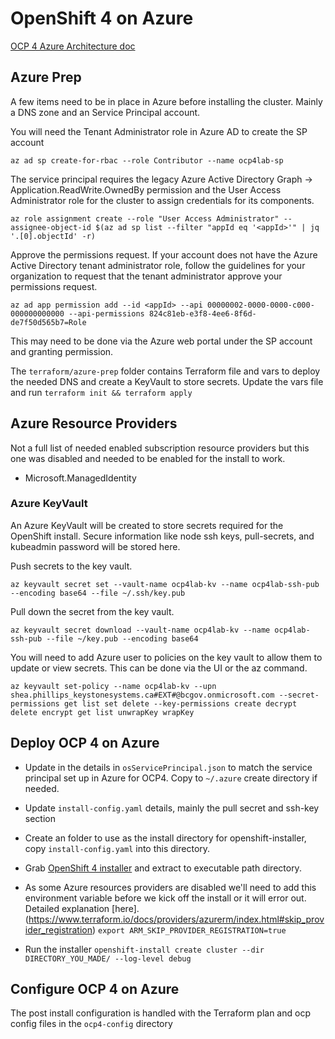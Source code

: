 # OpenShift 4 on Azure

[OCP 4 Azure Architecture doc](openshit4-azure-architecture.md)

## Azure Prep

A few items need to be in place in Azure before installing the cluster. Mainly a DNS zone and an Service Principal account. 

You will need the Tenant Administrator role in Azure AD to create the SP account

`az ad sp create-for-rbac --role Contributor --name ocp4lab-sp`

The service principal requires the legacy Azure Active Directory Graph → Application.ReadWrite.OwnedBy permission and the User Access Administrator role for the cluster to assign credentials for its components.

`az role assignment create --role "User Access Administrator" --assignee-object-id $(az ad sp list --filter "appId eq '<appId>'" | jq '.[0].objectId' -r)`

Approve the permissions request. If your account does not have the Azure Active Directory tenant administrator role, follow the guidelines for your organization to request that the tenant administrator approve your permissions request.

`az ad app permission add --id <appId> --api 00000002-0000-0000-c000-000000000000 --api-permissions 824c81eb-e3f8-4ee6-8f6d-de7f50d565b7=Role`

This may need to be done via the Azure web portal under the SP account and granting permission.

The `terraform/azure-prep` folder contains Terraform file and vars to deploy the needed DNS and create a KeyVault to store secrets. Update the vars file and run `terraform init && terraform apply` 

## Azure Resource Providers

Not a full list of needed enabled subscription resource providers but this one was disabled and needed to be enabled for the install to work.

* Microsoft.ManagedIdentity


### Azure KeyVault

An Azure KeyVault will be created to store secrets required for the OpenShift install. Secure information like node ssh keys, pull-secrets, and kubeadmin password will be stored here.

Push secrets to the key vault.

`az keyvault secret set --vault-name ocp4lab-kv --name ocp4lab-ssh-pub --encoding base64 --file ~/.ssh/key.pub`

Pull down the secret from the key vault.
 
`az keyvault secret download --vault-name ocp4lab-kv --name ocp4lab-ssh-pub --file ~/key.pub --encoding base64`

You will need to add Azure user to policies on the key vault to allow them to update or view secrets. This can be done via the UI or the az command.

`az keyvault set-policy --name ocp4lab-kv --upn shea.phillips_keystonesystems.ca#EXT#@bcgov.onmicrosoft.com --secret-permissions get list set delete --key-permissions create decrypt delete encrypt get list unwrapKey wrapKey`

## Deploy OCP 4 on Azure

* Update  in the details in `osServicePrincipal.json` to match the service principal set up in Azure for OCP4. Copy to `~/.azure` create directory if needed.

* Update `install-config.yaml` details, mainly the pull secret and ssh-key section

* Create an folder to use as the install directory for openshift-installer, copy `install-config.yaml` into this directory.

* Grab [OpenShift 4 installer](https://mirror.openshift.com/pub/openshift-v4/clients/ocp/latest/) and extract to executable path directory.

* As some Azure resources providers are disabled we'll need to add this environment variable before we kick off the install or it will error out. Detailed explanation [here].(https://www.terraform.io/docs/providers/azurerm/index.html#skip_provider_registration)
`export ARM_SKIP_PROVIDER_REGISTRATION=true`

* Run the installer `openshift-install create cluster --dir DIRECTORY_YOU_MADE/ --log-level debug`


## Configure OCP 4 on Azure

The post install configuration is handled with the Terraform plan and ocp config files in the `ocp4-config` directory
